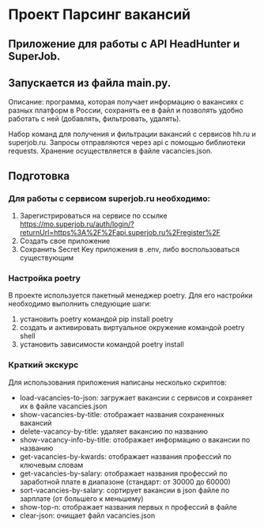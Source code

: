 # Проект Парсинг вакансий

## Приложение для работы с API HeadHunter и SuperJob.
## Запускается из файла main.py.

Описание:
программа, которая получает информацию о вакансиях с разных платформ в России, сохранять ее в файл и позволять удобно работать с ней (добавлять, фильтровать, удалять).

Набор команд для получения и фильтрации вакансий с сервисов hh.ru и superjob.ru. Запросы отправляются через api с помощью библиотеки requests. Хранение осуществляется в файле vacancies.json.

## Подготовка
### Для работы с сервисом superjob.ru необходимо:
1. Зарегистрироваться на сервисе по ссылке https://mo.superjob.ru/auth/login/?returnUrl=https%3A%2F%2Fapi.superjob.ru%2Fregister%2F
2. Создать свое приложение
3. Сохранить Secret Key приложения в .env, либо воспользоваться существующим

### Настройка poetry
В проекте используется пакетный менеджер poetry. Для его настройки необходимо выполнить следующие шаги:

1. установить poetry командой pip install poetry
2. создать и активировать виртуальное окружение командой poetry shell
3. установить зависимости командой poetry install

### Краткий экскурс

Для использования приложения написаны несколько скриптов:

- load-vacancies-to-json: загружает вакансии с сервисов и сохраняет их в файле vacancies.json
- show-vacancies-by-title: отображает названия сохраненных вакансий
- delete-vacancy-by-title: удаляет вакансию по названию
- show-vacancy-info-by-title: отображает информацию о вакансии по названию
- get-vacancies-by-kwards: отображает названия профессий по ключевым словам
- get-vacancies-by-salary: отображает названия профессий по заработной плате в диапазоне (стандарт: от 30000 до 60000)
- sort-vacancies-by-salary: сортирует вакансии в json файле по зарплате (от большего к меньшему)
- show-top-n: отображает названия первых n профессий в файле
- clear-json: очищает файл vacancies.json